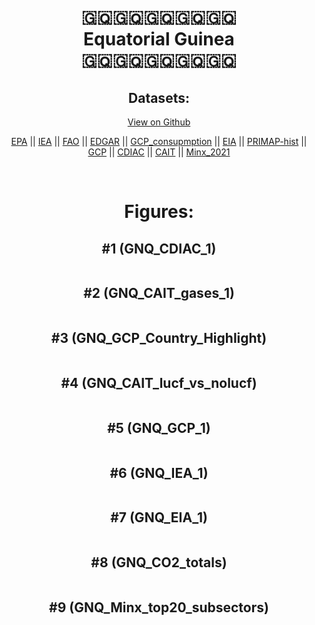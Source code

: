 
<center>
<h1 align="center">
🇬🇶🇬🇶🇬🇶🇬🇶🇬🇶
<br>
Equatorial Guinea
<br>
🇬🇶🇬🇶🇬🇶🇬🇶🇬🇶
</h1>
<h2>Datasets:</h2>
<p><a href="https://github.com/dquintani/GreenhouseData/tree/master/country_data/GNQ_Equatorial Guinea/data">View on Github</a>
<br></p><p><a href="data/GNQ_EPA.csv">EPA</a> || <a href="data/GNQ_IEA.csv">IEA</a> || <a href="data/GNQ_FAO.csv">FAO</a> || <a href="data/GNQ_EDGAR.csv">EDGAR</a> || <a href="data/GNQ_GCP_consupmption.csv">GCP_consupmption</a> || <a href="data/GNQ_EIA.csv">EIA</a> || <a href="data/GNQ_PRIMAP-hist.csv">PRIMAP-hist</a> || <a href="data/GNQ_GCP.csv">GCP</a> || <a href="data/GNQ_CDIAC.csv">CDIAC</a> || <a href="data/GNQ_CAIT.csv">CAIT</a> || <a href="data/GNQ_Minx_2021.csv">Minx_2021</a></p><p><br></p>
<h1>Figures:</h1><h2>#1 (GNQ_CDIAC_1)</h2>
<p><img alt="" src="figures/GNQ_CDIAC_1.png" /></p><h2>#2 (GNQ_CAIT_gases_1)</h2>
<p><img alt="" src="figures/GNQ_CAIT_gases_1.png" /></p><h2>#3 (GNQ_GCP_Country_Highlight)</h2>
<p><img alt="" src="figures/GNQ_GCP_Country_Highlight.png" /></p><h2>#4 (GNQ_CAIT_lucf_vs_nolucf)</h2>
<p><img alt="" src="figures/GNQ_CAIT_lucf_vs_nolucf.png" /></p><h2>#5 (GNQ_GCP_1)</h2>
<p><img alt="" src="figures/GNQ_GCP_1.png" /></p><h2>#6 (GNQ_IEA_1)</h2>
<p><img alt="" src="figures/GNQ_IEA_1.png" /></p><h2>#7 (GNQ_EIA_1)</h2>
<p><img alt="" src="figures/GNQ_EIA_1.png" /></p><h2>#8 (GNQ_CO2_totals)</h2>
<p><img alt="" src="figures/GNQ_CO2_totals.png" /></p><h2>#9 (GNQ_Minx_top20_subsectors)</h2>
<p><img alt="" src="figures/GNQ_Minx_top20_subsectors.png" /></p>